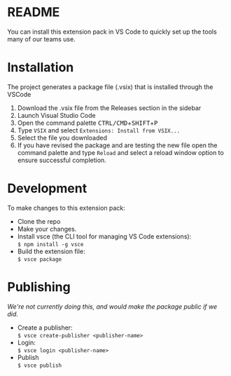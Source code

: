 # README
You can install this extension pack in VS Code to quickly set up the tools many of our teams use.

# Installation 
The project generates a package file (.vsix) that is installed through the VSCode
1. Download the .vsix file from the Releases section in the sidebar
2. Launch Visual Studio Code
3. Open the command palette <kbd>CTRL/CMD</kbd>+<kbd>SHIFT</kbd>+<kbd>P</kbd>
4. Type `VSIX` and select `Extensions: Install from VSIX...`
5. Select the file you downloaded
6. If you have revised the package and are testing the new file open the command palette and type `Reload` and select a reload window option to ensure successful completion.

# Development
To make changes to this extension pack:

- Clone the repo
- Make your changes.
- Install vsce (the CLI tool for managing VS Code extensions): <br> `$ npm install -g vsce`
- Build the extension file: <br>`$ vsce package`

# Publishing
_We're not currently doing this, and would make the package public if we did._

- Create a publisher: <br>`$ vsce create-publisher <publisher-name>`
- Login: <br>`$ vsce login <publisher-name>`
- Publish <br>`$ vsce publish`

